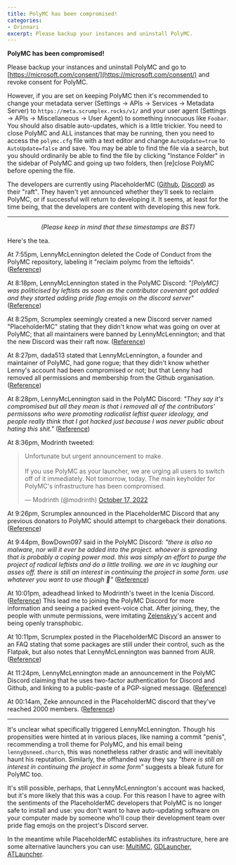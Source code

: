 ```yaml
---
title: PolyMC has been compromised!
categories:
- Orinnari
excerpt: Please backup your instances and uninstall PolyMC.
---
```

**PolyMC has been compromised!**

Please backup your instances and uninstall PolyMC and go to [https://microsoft.com/consent/](https://microsoft.com/consent/) and revoke consent for PolyMC.

However, if you are set on keeping PolyMC then it's recommended to change your metadata server (Settings → APIs → Services → Metadata Server) to `https://meta.scrumplex.rocks/v1/` and your user agent (Settings → APIs → Miscellaneous → User Agent) to something innocuous like `Foobar`. You should also disable auto-updates, which is a little trickier. You need to close PolyMC and ALL instances that may be running, then you need to access the `polymc.cfg` file with a text editor and change `AutoUpdate=true` to `AutoUpdate=false` and save. You may be able to find the file via a search, but you should ordinarily be able to find the file by clicking "Instance Folder" in the sidebar of PolyMC and going up two folders, then [re]close PolyMC before opening the file.

The developers are currently using PlaceholderMC ([Github](https://github.com/PlaceholderMC), [Discord](https://discord.gg/placeholdermc)) as their "raft". They haven't yet announced whether they'll seek to reclaim PolyMC, or if successful will return to developing it. It seems, at least for the time being, that the developers are content with developing this new fork.

---

<center><i>(Please keep in mind that these timestamps are BST)</i></center>

Here's the tea.

At 7:55pm, LennyMcLennington deleted the Code of Conduct from the PolyMC repository, labeling it "reclaim polymc from the leftoids". ([Reference](https://github.com/PolyMC/PolyMC/commit/ccf282593dcdbe189c99b81b8bc90cb203aed3ee))

At 8:18pm, LennyMcLennington stated in the PolyMC Discord: *"[PolyMC] was politicised by leftists as soon as the contributor covenant got added and they started adding pride flag emojis on the discord server"* ([Reference](https://discord.com/channels/923671181020766230/923671181020766233/1031647468930215946))

At 8:25pm, Scrumplex seemingly created a new Discord server named "PlaceholderMC" stating that they didn't know what was going on over at PolyMC; that all maintainers were banned by LennyMcLennington; and that the new Discord was their raft now. ([Reference](https://discord.com/channels/1031648380885147709/1031649048890978324/1031649115685265460))

At 8:27pm, dada513 stated that LennyMcLennington, a founder and maintainer of PolyMC, had gone rogue; that they didn't know whether Lenny's account had been compromised or not; but that Lenny had removed all permissions and membership from the Github organisation. ([Reference](https://discord.com/channels/1031648380885147709/1031649048890978324/1031649789697335328))

At 8:28pm, LennyMcLennington said in the PolyMC Discord: *"They say it's compromised but all they mean is that i removed all of the contributors' permissons who were promoting radicalist leftist queer ideology, and people really think that I got hacked just because I was never public about hating this shit."* ([Reference](https://discord.com/channels/923671181020766230/923671181020766233/1031649880038457424))

At 8:36pm, Modrinth tweeted:
<blockquote class="twitter-tweet"><p lang="en" dir="ltr">Unfortunate but urgent announcement to make.<br><br>If you use PolyMC as your launcher, we are urging all users to switch off of it immediately. Not tomorrow, today. The main keyholder for PolyMC&#39;s infrastructure has been compromised.</p>&mdash; Modrinth (@modrinth) <a href="https://twitter.com/modrinth/status/1582093129641234432">October 17, 2022</a></blockquote> <script async src="https://platform.twitter.com/widgets.js" charset="utf-8"></script>

At 9:26pm, Scrumplex announced in the PlaceholderMC Discord that any previous donators to PolyMC should attempt to chargeback their donations. ([Reference](https://discord.com/channels/1031648380885147709/1031649048890978324/1031664566058360884))

At 9:44pm, BowDown097 said in the PolyMC Discord: *"there is also no malware, nor will it ever be added into the project. whoever is spreading that is probably a coping power mod. this was simply an effort to purge the project of radical leftists and do a little trolling. we are in vc laughing our asses off. there is still an interest in continuing the project in some form. use whatever you want to use though 🤷"* ([Reference](https://discord.com/channels/923671181020766230/923672379144671263/1031668989941796874))

At 10:01pm, adeadhead linked to Modrinth's tweet in the Icenia Discord. ([Reference](https://discord.com/channels/558071874161082368/957804789029294092/1031673358640758815)) This lead me to joining the PolyMC Discord for more information and seeing a packed event-voice chat. After joining, they, the people with unmute permissions, were imitating [Zelenskyy](https://en.wikipedia.org/wiki/Volodymyr_Zelenskyy)'s accent and being openly transphobic.

At 10:11pm, Scrumplex posted in the PlaceholderMC Discord an answer to an FAQ stating that some packages are still under their control, such as the Flatpak, but also notes that LennyMcLennington was banned from AUR. ([Reference](https://discord.com/channels/1031648380885147709/1031655392821919907/1031675731572437052))

At 11:24pm, LennyMcLennington made an announcement in the PolyMC Discord claiming that he uses two-factor authentication for Discord and Github, and linking to a public-paste of a PGP-signed message. ([Reference](https://discord.com/channels/923671181020766230/923672379144671263/1031694145833680906))

At 00:14am, Zeke announced in the PlaceholderMC discord that they've reached 2000 members. ([Reference](https://discord.com/channels/1031648380885147709/1031649048890978324/1031706756751036518))

---

It's unclear what specifically triggered LennyMcLennington. Though his propensities were hinted at in various places, like naming a commit "penis", recommending a troll theme for PolyMC, and his email being `lenny@sneed.church`, this was nonetheless rather drastic and will inevitably haunt his reputation. Similarly, the offhanded way they say *"there is still an interest in continuing the project in some form"* suggests a bleak future for PolyMC too.

It's still possible, perhaps, that LennyMcLennington's account was hacked, but it's more likely that this was a coup. For this reason I have to agree with the sentiments of the PlaceholderMC developers that PolyMC is no longer safe to install and use: you don't want to have auto-updating software on your computer made by someone who'll coup their development team over pride flag emojis on the project's Discord server.

In the meantime while PlaceholderMC establishes its infrastructure, here are some alternative launchers you can use: [MultiMC](https://multimc.org/), [GDLauncher](https://gdevs.io/), [ATLauncher](https://atlauncher.com/).

